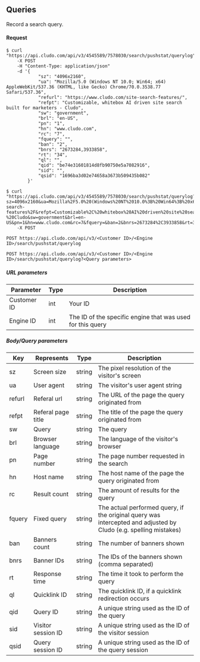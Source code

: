 <h2 id="tracking_queries">Queries</h2>

Record a search query.

<h4>Request</h4>

```shell
$ curl "https://api.cludo.com/api/v3/4545589/7578030/search/pushstat/querylog"
    -X POST
    -H "Content-Type: application/json"
    -d '{
            "sz": "4096x2160",
            "ua": "Mozilla/5.0 (Windows NT 10.0; Win64; x64) AppleWebKit/537.36 (KHTML, like Gecko) Chrome/70.0.3538.77 Safari/537.36",
            "refurl": "https://www.cludo.com/site-search-features/",
            "refpt": "Customizable, whitebox AI driven site search built for marketers - Cludo",
            "sw": "government",
            "brl": "en-US",
            "pn": "1",
            "hn": "www.cludo.com",
            "rc": "7",
            "fquery": "",
            "ban": "2",
            "bnrs": "2673284,3933858",
            "rt": "34",
            "ql": "",
            "qid": "be74e31601814d8fb90750e5a7082916",
            "sid": "",
            "qsid": "1696ba3d02e74658a3673b509435b082"
        }'
```

```shell
$ curl "https://api.cludo.com/api/v3/4545589/7578030/search/pushstat/querylog?sz=4096x2160&ua=Mozilla%2F5.0%20(Windows%20NT%2010.0%3B%20Win64%3B%20x64)%20AppleWebKit%2F537.36%20(KHTML%2C%20like%20Gecko)%20Chrome%2F70.0.3538.77%20Safari%2F537.36&refurl=https%3A%2F%2Fwww.cludo.com%2Fsite-search-features%2F&refpt=Customizable%2C%20whitebox%20AI%20driven%20site%20search%20built%20for%20marketers%20-%20Cludo&sw=government&brl=en-US&pn=1&hn=www.cludo.com&rc=7&fquery=&ban=2&bnrs=2673284%2C3933858&rt=34&ql=&qid=be74e31601814d8fb90750e5a7082916&sid=&qsid=1696ba3d02e74658a3673b509435b082"
    -X POST
```

`POST https://api.cludo.com/api/v3/<Customer ID>/<Engine ID>/search/pushstat/querylog`

`POST https://api.cludo.com/api/v3/<Customer ID>/<Engine ID>/search/pushstat/querylog?<Query parameters>`

<h5>URL parameters</h5>

Parameter | Type | Description
--- | --- | ---
Customer ID | int | Your ID
Engine ID | int | The ID of the specific engine that was used for this query

<h5>Body/Query parameters</h5>

Key | Represents | Type | Description
--- | --- | --- | ---
sz | Screen size | string | The pixel resolution of the visitor's screen
ua | User agent | string | The visitor's user agent string
refurl | Referal url | string | The URL of the page the query originated from
refpt | Referal page title | string | The title of the page the query originated from
sw | Query | string | The query
brl | Browser language | string | The language of the visitor's browser
pn | Page number | string | The page number requested in the search
hn | Host name | string | The host name of the page the query originated from
rc | Result count | string | The amount of results for the query
fquery | Fixed query | string | The actual performed query, if the original query was intercepted and adjusted by Cludo (e.g. spelling mistakes)
ban | Banners count | string | The number of banners shown
bnrs | Banner IDs | string | The IDs of the banners shown (comma separated)
rt | Response time | string | The time it took to perform the query
ql | Quicklink ID | string | The quicklink ID, if a quicklink redirection occurs
qid | Query ID | string | A unique string used as the ID of the query
sid | Visitor session ID | string | A unique string used as the ID of the visitor session
qsid | Query session ID | string | A unique string used as the ID of the query session
